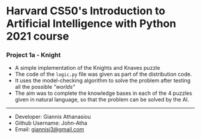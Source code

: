 # Harvard CS50's Introduction to Artificial Intelligence with Python 2021 course

### Project 1a - Knight

* A simple implementation of the Knights and Knaves puzzle
* The code of the `logic.py` file was given as part of the distribution code.
* It uses the model-checking algorithm to solve the problem after testing all the possible <i>"worlds"</i>
* The aim was to complete the knowledge bases in each of the 4 puzzles given in natural language, so that the problem can be solved by the AI.

- - -

* Developer: Giannis Athanasiou
* Github Username: John-Atha
* Email: giannisj3@gmail.com
